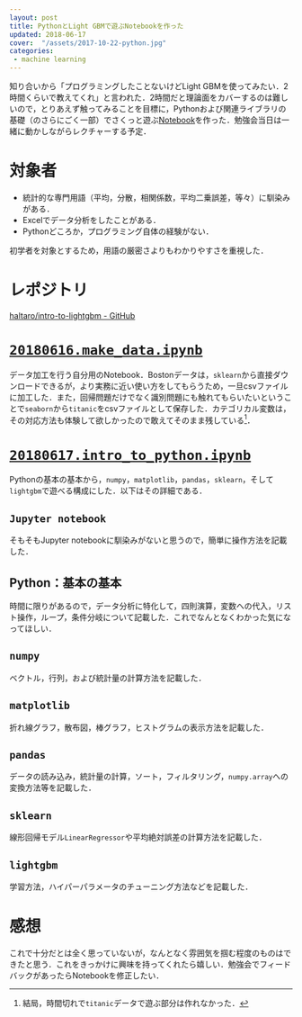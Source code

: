 ```yaml
---
layout: post
title: PythonとLight GBMで遊ぶNotebookを作った
updated: 2018-06-17
cover:  "/assets/2017-10-22-python.jpg"
categories:
 - machine learning
---
```


知り合いから「プログラミングしたことないけどLight GBMを使ってみたい．2時間くらいで教えてくれ」と言われた．2時間だと理論面をカバーするのは難しいので，とりあえず触ってみることを目標に，Pythonおよび関連ライブラリの基礎（のさらにごく一部）でさくっと遊ぶ[Notebook](https://github.com/haltaro/intro-to-lightgbm)を作った．勉強会当日は一緒に動かしながらレクチャーする予定．

# 対象者

- 統計的な専門用語（平均，分散，相関係数，平均二乗誤差，等々）に馴染みがある．
- Excelでデータ分析をしたことがある．
- Pythonどころか，プログラミング自体の経験がない．

初学者を対象とするため，用語の厳密さよりもわかりやすさを重視した．

# レポジトリ

[haltaro/intro-to-lightgbm - GitHub](https://github.com/haltaro/intro-to-lightgbm)

# [`20180616.make_data.ipynb`](https://github.com/haltaro/intro-to-lightgbm/blob/master/20180616.make_data.ipynb)

データ加工を行う自分用のNotebook．Bostonデータは，`sklearn`から直接ダウンロードできるが，より実務に近い使い方をしてもらうため，一旦csvファイルに加工した．また，回帰問題だけでなく識別問題にも触れてもらいたいということで`seaborn`から`titanic`をcsvファイルとして保存した．カテゴリカル変数は，その対応方法も体験して欲しかったので敢えてそのまま残している[^1]．

[^1]: 結局，時間切れで`titanic`データで遊ぶ部分は作れなかった．

# [`20180617.intro_to_python.ipynb`](https://github.com/haltaro/intro-to-lightgbm/blob/master/20180617.intro_to_python.ipynb)

Pythonの基本の基本から，`numpy`，`matplotlib`，`pandas`，`sklearn`，そして`lightgbm`で遊べる構成にした．以下はその詳細である．

## `Jupyter notebook`

そもそもJupyter notebookに馴染みがないと思うので，簡単に操作方法を記載した．

## Python：基本の基本

時間に限りがあるので，データ分析に特化して，四則演算，変数への代入，リスト操作，ループ，条件分岐について記載した．これでなんとなくわかった気になってほしい．

## `numpy`

ベクトル，行列，および統計量の計算方法を記載した．

## `matplotlib`

折れ線グラフ，散布図，棒グラフ，ヒストグラムの表示方法を記載した．

## `pandas`

データの読み込み，統計量の計算，ソート，フィルタリング，`numpy.array`への変換方法等を記載した．

## `sklearn`

線形回帰モデル`LinearRegressor`や平均絶対誤差の計算方法を記載した．

## `lightgbm`

学習方法，ハイパーパラメータのチューニング方法などを記載した．

# 感想

これで十分だとは全く思っていないが，なんとなく雰囲気を掴む程度のものはできたと思う．これをきっかけに興味を持ってくれたら嬉しい．勉強会でフィードバックがあったらNotebookを修正したい．
